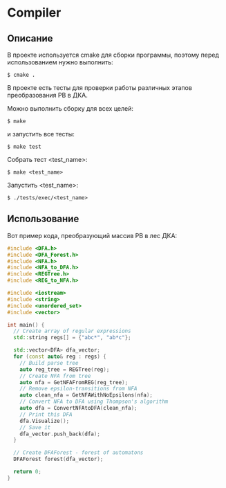 # Compiler

## Описание

В проекте используется cmake для сборки программы, поэтому перед использованием нужно выполнить:

`$ cmake .`

В проекте есть тесты для проверки работы различных этапов преобразования РВ в ДКА.

Можно выполнить сборку для всех целей:

`$ make`

и запустить все тесты:

`$ make test`

Собрать тест <test_name>:

`$ make <test_name>`

Запустить <test_name>:

`$ ./tests/exec/<test_name>`

## Использование

Вот пример кода, преобразующий массив РВ в лес ДКА:

```cpp
#include <DFA.h>
#include <DFA_Forest.h>
#include <NFA.h>
#include <NFA_to_DFA.h>
#include <REGTree.h>
#include <REG_to_NFA.h>

#include <iostream>
#include <string>
#include <unordered_set>
#include <vector>

int main() {
  // Create array of regular expressions
  std::string regs[] = {"abc*", "ab*c"};

  std::vector<DFA> dfa_vector;
  for (const auto& reg : regs) {
    // Build parse tree
    auto reg_tree = REGTree(reg);
    // Create NFA from tree
    auto nfa = GetNFAFromREG(reg_tree);
    // Remove epsilon-transitions from NFA
    auto clean_nfa = GetNFAWithNoEpsilons(nfa);
    // Convert NFA to DFA using Thompson's algorithm 
    auto dfa = ConvertNFAtoDFA(clean_nfa);
    // Print this DFA
    dfa.Visualize();
    // Save it
    dfa_vector.push_back(dfa);
  }

  // Create DFAForest - forest of automatons
  DFAForest forest(dfa_vector);

  return 0;  
}

```